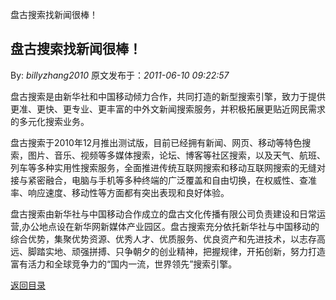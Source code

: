 盘古搜索找新闻很棒！
## 盘古搜索找新闻很棒！

By: *billyzhang2010* 原文发布于：*2011-06-10 09:22:57*

盘古搜索是由新华社和中国移动倾力合作，共同打造的新型搜索引擎，致力于提供更准、更快、更专业、更丰富的中外文新闻搜索服务，并积极拓展更贴近网民需求的多元化搜索业务。

盘古搜索于2010年12月推出测试版，目前已经拥有新闻、网页、移动等特色搜索，图片、音乐、视频等多媒体搜索，论坛、博客等社区搜索，以及天气、航班、列车等多种实用性搜索服务，全面推进传统互联网搜索和移动互联网搜索的无缝对接与紧密融合，电脑与手机等多种终端的广泛覆盖和自由切换，在权威性、查准率、响应速度、移动性等方面都有突出表现和良好体验。

盘古搜索由新华社与中国移动合作成立的盘古文化传播有限公司负责建设和日常运营,办公地点设在新华网新媒体产业园区。盘古搜索充分依托新华社与中国移动的综合优势，集聚优势资源、优秀人才、优质服务、优良资产和先进技术，以志存高远、脚踏实地、顽强拼搏、只争朝夕的创业精神，把握规律，开拓创新，努力打造富有活力和全球竞争力的&ldquo;国内一流，世界领先&rdquo;搜索引擎。

[返回目录](index.html)
